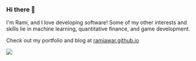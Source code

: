 ### Hi there 👋

I'm Rami, and I love developing software!
Some of my other interests and skills lie in machine learning, quantitative finance, and game development.

Check out my portfolio and blog at [ramiawar.github.io](ramiawar.github.io)


[//]: # (<a href="https://github.com/ramiawar/ramiawar">)
 [//]: # ( <img align="top" src="https://github-readme-stats.vercel.app/api/top-langs/?username=ramiawar&hide_border=true&layout=compact&title_color=58A6FF&text_color=8C949E&icon_color=89E153&hide_border=true" />)
[//]: # (</a>)

<a href="https://github.com/ramiawar/ramiawar">
  <img align="top" src="https://github-readme-stats.vercel.app/api?username=ramiawar&show_icons=true&count_private=true&hide=issues&title_color=58A6FF&text_color=8C949E&icon_color=89E153&hide_border=true" />
</a>


[//]: # (<a href="https://github.com/ramiawar/ramiawar">)

[//]: # (  <img align="top" src="https://github-readme-stats.vercel.app/api/wakatime?username=ramiawar" />)

[//]: # (</a>)


